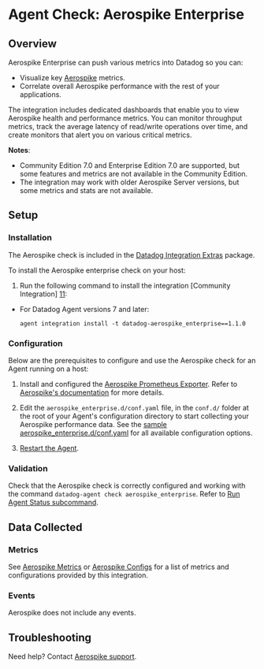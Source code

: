 # Agent Check: Aerospike Enterprise

## Overview

Aerospike Enterprise can push various metrics into Datadog so you can:

- Visualize key [Aerospike][1] metrics.
- Correlate overall Aerospike performance with the rest of your applications.

The integration includes dedicated dashboards that enable you to view Aerospike health and performance metrics. You can monitor throughput metrics, track the average latency of read/write operations over time, and create monitors that alert you on various critical metrics.

**Notes**:
- Community Edition 7.0 and Enterprise Edition 7.0 are supported, but some features and metrics are not available in the Community Edition.
- The integration may work with older Aerospike Server versions, but some metrics and stats are not available.

## Setup

### Installation

The Aerospike check is included in the [Datadog Integration Extras][2] package.

To install the Aerospike enterprise check on your host:

1. Run the following command to install the integration [Community Integration] [11]:

- For Datadog Agent versions 7 and later:
   ```shell
   agent integration install -t datadog-aerospike_enterprise==1.1.0
   ```

### Configuration

Below are the prerequisites to configure and use the Aerospike check for an Agent running on a host:

1. Install and configured the [Aerospike Prometheus Exporter][9]. Refer to [Aerospike's documentation][10] for more details.

2. Edit the `aerospike_enterprise.d/conf.yaml` file, in the `conf.d/` folder at the root of your Agent's configuration directory to start collecting your Aerospike performance data. See the [sample aerospike_enterprise.d/conf.yaml][3] for all available configuration options.

3. [Restart the Agent][4].

### Validation

Check that the Aerospike check is correctly configured and working with the command
`datadog-agent check aerospike_enterprise`. Refer to [Run Agent Status subcommand][5].

## Data Collected

### Metrics

See [Aerospike Metrics][7] or [Aerospike Configs][8] for a list of metrics and configurations provided by this integration.

### Events

Aerospike does not include any events.

## Troubleshooting

Need help? Contact [Aerospike support][1].

[1]: https://aerospike.com
[2]: https://github.com/aerospike/datadog-integrations-extras/
[3]: https://github.com/DataDog/integrations-extras/blob/master/aerospike_enterprise/datadog_checks/aerospike_enterprise/data/conf.yaml.example
[4]: https://docs.datadoghq.com/agent/guide/agent-commands/#start-stop-and-restart-the-agent
[5]: https://docs.datadoghq.com/agent/guide/agent-commands/#agent-status-and-information
[6]: https://github.com/DataDog/integrations-extras/blob/master/aerospike/metadata.csv
[7]: https://aerospike.com/docs/database/reference/metrics
[8]: https://aerospike.com/docs/database/reference/config
[9]: https://github.com/aerospike/aerospike-prometheus-exporter
[10]: https://aerospike.com/docs/database/observe/monitor/components/
[11]: https://docs.datadoghq.com/agent/guide/use-community-integrations/
